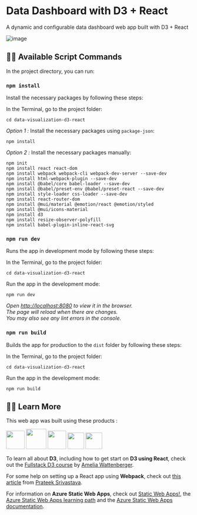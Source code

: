 #  Data Dashboard with D3 + React

A dynamic and configurable data dashboard web app built with D3 + React

![image](https://raw.githubusercontent.com/renaudjmathieu/my-web-app/main/src/img/project1.png)

## :technologist: Available Script Commands

In the project directory, you can run:

### `npm install`

Install the necessary packages by following these steps:

In the Terminal, go to the project folder:
```	
cd data-visualization-d3-react
```	
*Option 1 :* Install the necessary packages using `package-json`:
```	
npm install
```	
*Option 2 :* Install the necessary packages manually:
```
npm init
npm install react react-dom
npm install webpack webpack-cli webpack-dev-server --save-dev
npm install html-webpack-plugin --save-dev
npm install @babel/core babel-loader --save-dev
npm install @babel/preset-env @babel/preset-react --save-dev
npm install style-loader css-loader --save-dev
npm install react-router-dom
npm install @mui/material @emotion/react @emotion/styled
npm install @mui/icons-material
npm install d3
npm install resize-observer-polyfill
npm install babel-plugin-inline-react-svg
```	


### `npm run dev`

Runs the app in development mode by following these steps:

In the Terminal, go to the project folder:
```	
cd data-visualization-d3-react
```	
Run the app in the development mode: 
```	
npm run dev
```	
*Open [http://localhost:8080](http://localhost:8080) to view it in the browser.\
The page will reload when there are changes.\
You may also see any lint errors in the console.*

### `npm run build`

Builds the app for production to the `dist` folder by following these steps:

In the Terminal, go to the project folder:
```	
cd data-visualization-d3-react
```	
Run the app in the development mode: 
```	
npm run build
```	

## :teacher: Learn More



This web app was built using these products :

[<img src="https://ms-azuretools.gallerycdn.vsassets.io/extensions/ms-azuretools/vscode-azurestaticwebapps/0.11.3/1665693006913/Microsoft.VisualStudio.Services.Icons.Default" width="50">][azure-static-web-apps]
[<img src="https://raw.githubusercontent.com/webpack/media/master/logo/icon-square-big.png" width="55">][webpack]
[<img src="https://upload.wikimedia.org/wikipedia/commons/thumb/a/a7/React-icon.svg/1024px-React-icon.svg.png" width="50">][react]
[<img src="https://seeklogo.com/images/M/mui-logo-56F171E991-seeklogo.com.png" width="45">][mui]
[<img src="https://raw.githubusercontent.com/d3/d3-logo/master/d3.png" width="45">][d3]

[azure-static-web-apps]: https://azure.microsoft.com/en-us/products/app-service/static/
[webpack]: https://webpack.js.org
[react]: https://reactjs.org
[mui]: https://mui.com/
[d3]: https://d3js.org/

To learn all about **D3**, including how to get start on **D3 using React**, check out the [Fullstack D3 course](https://www.newline.co/fullstack-d3) by [Amelia Wattenberger](https://wattenberger.com/).

For some help on setting up a React app using **Webpack**, check out [this article](https://medium.com/age-of-awareness/setup-react-with-webpack-and-babel-5114a14a47e9) from [Prateek Srivastava](https://medium.com/@prateeksrt).

For information on **Azure Static Web Apps**, check out [Static Web Apps!](https://www.azurestaticwebapps.dev/), the [Azure Static Web Apps learning path](https://learn.microsoft.com/en-us/training/paths/azure-static-web-apps/) and the [Azure Static Web Apps documentation](https://learn.microsoft.com/en-us/azure/static-web-apps/overview).



